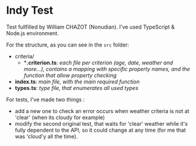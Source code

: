 # Indy Test

Test fullfilled by William CHAZOT (Nonudian).
I've used TypeScript & Node.js environment.

For the structure, as you can see in the `src` folder:
- criteria/
    * ***.criterion.ts**: *each file per criterion (age, date, weather and more...), contains a mapping with specific property names, and the function that allow property checking*
- **index.ts**: *main file, with the main required function*
- **types.ts**: *type file, that enumerates all used types*

For tests, I've made two things :
- add a new one to check an error occurs when weather criteria is not at 'clear' (when its cloudy for example)
- modify the second original test, that waits for 'clear' weather while it's fully dependent to the API, so it could change at any time (for me that was 'cloud'y all the time).